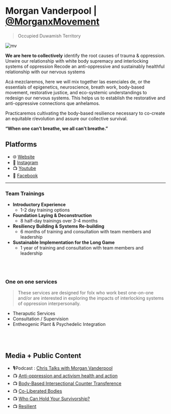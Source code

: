 # Morgan Vanderpool | [@MorganxMovement](https://twitter.com/MorganxMovement)
> Occupied Duwamish Territory

![mv](https://pbs.twimg.com/profile_images/1464066554954346500/6WSoLWpy_400x400.jpg)

**We are here to collectively**
identify the root causes of trauma & oppression.
Unwire our relationship with white body supremacy and interlocking systems of oppression
Recode an anti-oppressive and sustainably healthful relationship with our nervous systems

Acá mezclaremos, here we will mix together las esenciales de, or the essentials of epigenetics, neuroscience, breath work, body-based movement, restorative justice, and eco-systemic understandings to redesign our nervous systems. This helps us to establish the restorative and anti-oppressive connections que anhelamos.

Practicaremos cultivating the body-based resilience necessary to co-create an equitable r/evolution and assure our collective survival.

**“When one can’t breathe, we all can’t breathe.”**

## Platforms
- 🌐 [Website](https://www.morganvanderpool.com/)
- 📸 [Instagram](https://www.instagram.com/morganicmovement/)
- 📺 [Youtube](https://www.youtube.com/channel/UCpsBX5flUAdfu90mq22650A)
- 👥 [Facebook](https://www.facebook.com/morgan.l.vanderpool)

___

### Team Trainings
- **Introductory Experience**
  - 1-2 day training options
- **Foundation Laying & Deconstruction**
  - 8 half-day trainings over 3-4 months
- **Resiliency Building & Systems Re-building**
  - 6 months of training and consultation with team members and leadership
- **Sustainable Implementation for the Long Game**
  - 1 year of training and consultation with team members and leadership
<br>
<br>

### One on one services
> These services are designed for folx who work best one-on-one and/or are interested in exploring the impacts of interlocking systems of oppression interpersonally.
- Theraputic Services
- Consultation / Supervision
- Entheogenic Plant & Psychedelic Integration 
<br>
<br>

## Media + Public Content
- 🎙️Podcast : [Chris Talks with Morgan Vanderpool](https://open.spotify.com/episode/14pGAaOQTJ609IvJOFxhaF?si=xZwnLmTSQA6Ovn8VKOf15w)
- 📺 [Anti-oppression and activism health and action](https://www.youtube.com/watch?v=_FLTudKDjoA)
- 📺 [Body-Based Intersectional Counter Transference](https://youtu.be/lS-B7XwHt64)
- 📺 [Co-Liberated Bodies](https://youtu.be/tqhB4Nkp1jY)
- 📺 [Who Can Hold Your Survivorship?](https://youtu.be/YQJsR7NLR7k)
- 📺 [Resilient](https://youtu.be/K5BhWOt83Qk)
